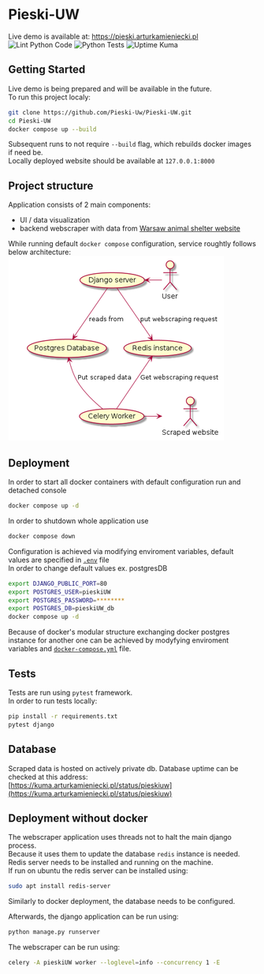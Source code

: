 # Pieski-UW
Live demo is available at: https://pieski.arturkamieniecki.pl
![Lint Python Code](https://github.com/Pieski-Uw/Pieski-UW/actions/workflows/validate.yml/badge.svg)
![Python Tests](https://github.com/Pieski-Uw/Pieski-UW/actions/workflows/pytest.yml/badge.svg)
![Uptime Kuma](https://kuma.arturkamieniecki.pl//api/badge/1/uptime/24?label=Uptime%20Kuma)

## Getting Started
Live demo is being prepared and will be available in the future.  
To run this project localy:
```bash
git clone https://github.com/Pieski-Uw/Pieski-UW.git
cd Pieski-UW
docker compose up --build
```
Subsequent runs to not require `--build` flag, which rebuilds docker images if need be.  
Locally deployed website should be available at `127.0.0.1:8000` 

## Project structure
Application consists of 2 main components:
- UI / data visualization
- backend webscraper with data from [Warsaw animal shelter website](https://napaluchu.waw.pl/zwierzeta/znalazly-dom/)

While running default `docker compose` configuration, service roughtly follows below architecture:  
![Docker architecture](docs/architecture.png)

## Deployment
In order to start all docker containers with default configuration run and detached console
```bash
docker compose up -d
```
In order to shutdown whole application use
```bash
docker compose down
```
Configuration is achieved via modifying enviroment variables, default values are specified in [`.env`](.env) file  
In order to change default values ex. postgresDB
```bash
export DJANGO_PUBLIC_PORT=80
export POSTGRES_USER=pieskiUW
export POSTGRES_PASSWORD=********
export POSTGRES_DB=pieskiUW_db
docker compose up -d
```

Because of docker's modular structure exchanging docker postgres instance for another one can be achieved by modyfying enviroment variables and [`docker-compose.yml`](docker-compose.yml) file. 

## Tests
Tests are run using `pytest` framework.  
In order to run tests locally:  
```bash
pip install -r requirements.txt
pytest django
```

## Database
Scraped data is hosted on actively private db.
Database uptime can be checked at this address:  
[https://kuma.arturkamieniecki.pl/status/pieskiuw](https://kuma.arturkamieniecki.pl/status/pieskiuw)


## Deployment without docker
The webscraper application uses threads not to halt the main django process.   
Because it uses them to update the database `redis` instance is needed.
Redis server needs to be installed and running on the machine.  
If run on ubuntu the redis server can be installed using:
```bash
sudo apt install redis-server
```
Similarly to docker deployment, the database needs to be configured.

Afterwards, the django application can be run using:
```bash
python manage.py runserver
```
The webscraper can be run using:
```bash
celery -A pieskiUW worker --loglevel=info --concurrency 1 -E
```
